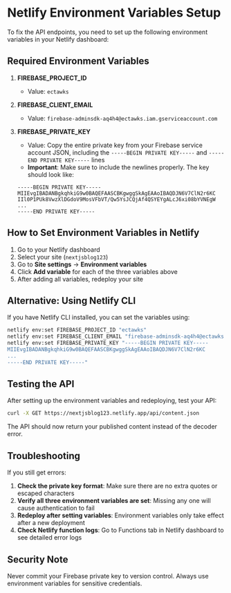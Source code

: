 # Netlify Environment Variables Setup

To fix the API endpoints, you need to set up the following environment variables in your Netlify dashboard:

## Required Environment Variables

1. **FIREBASE_PROJECT_ID**
   - Value: `ectawks`

2. **FIREBASE_CLIENT_EMAIL**
   - Value: `firebase-adminsdk-aq4h4@ectawks.iam.gserviceaccount.com`

3. **FIREBASE_PRIVATE_KEY**
   - Value: Copy the entire private key from your Firebase service account JSON, including the `-----BEGIN PRIVATE KEY-----` and `-----END PRIVATE KEY-----` lines
   - **Important**: Make sure to include the newlines properly. The key should look like:
   ```
   -----BEGIN PRIVATE KEY-----
   MIIEvgIBADANBgkqhkiG9w0BAQEFAASCBKgwggSkAgEAAoIBAQDJN6V7ClN2r6KC
   IIl0P1PUk8VwzXlDGdoV9MosVFbVT/Qw5YsJCQjAf4QSYEYgALcJ6xi08bYVNEgW
   ...
   -----END PRIVATE KEY-----
   ```

## How to Set Environment Variables in Netlify

1. Go to your Netlify dashboard
2. Select your site (`nextjsblog123`)
3. Go to **Site settings** → **Environment variables**
4. Click **Add variable** for each of the three variables above
5. After adding all variables, redeploy your site

## Alternative: Using Netlify CLI

If you have Netlify CLI installed, you can set the variables using:

```bash
netlify env:set FIREBASE_PROJECT_ID "ectawks"
netlify env:set FIREBASE_CLIENT_EMAIL "firebase-adminsdk-aq4h4@ectawks.iam.gserviceaccount.com"
netlify env:set FIREBASE_PRIVATE_KEY "-----BEGIN PRIVATE KEY-----
MIIEvgIBADANBgkqhkiG9w0BAQEFAASCBKgwggSkAgEAAoIBAQDJN6V7ClN2r6KC
...
-----END PRIVATE KEY-----"
```

## Testing the API

After setting up the environment variables and redeploying, test your API:

```bash
curl -X GET https://nextjsblog123.netlify.app/api/content.json
```

The API should now return your published content instead of the decoder error.

## Troubleshooting

If you still get errors:

1. **Check the private key format**: Make sure there are no extra quotes or escaped characters
2. **Verify all three environment variables are set**: Missing any one will cause authentication to fail
3. **Redeploy after setting variables**: Environment variables only take effect after a new deployment
4. **Check Netlify function logs**: Go to Functions tab in Netlify dashboard to see detailed error logs

## Security Note

Never commit your Firebase private key to version control. Always use environment variables for sensitive credentials.
